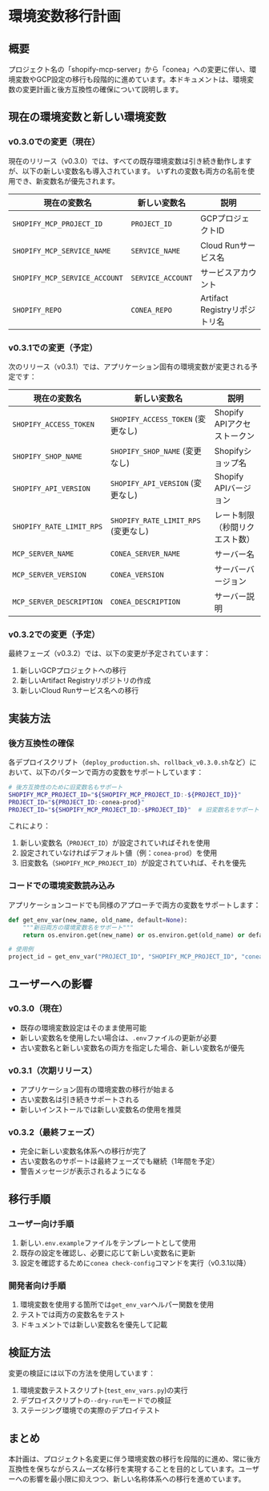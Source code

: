 # 環境変数移行計画

## 概要

プロジェクト名の「shopify-mcp-server」から「conea」への変更に伴い、環境変数やGCP設定の移行も段階的に進めています。本ドキュメントは、環境変数の変更計画と後方互換性の確保について説明します。

## 現在の環境変数と新しい環境変数

### v0.3.0での変更（現在）

現在のリリース（v0.3.0）では、すべての既存環境変数は引き続き動作しますが、以下の新しい変数名も導入されています。
いずれの変数も両方の名前を使用でき、新変数名が優先されます。

| 現在の変数名 | 新しい変数名 | 説明 |
|------------|-------------|------|
| `SHOPIFY_MCP_PROJECT_ID` | `PROJECT_ID` | GCPプロジェクトID |
| `SHOPIFY_MCP_SERVICE_NAME` | `SERVICE_NAME` | Cloud Runサービス名 |
| `SHOPIFY_MCP_SERVICE_ACCOUNT` | `SERVICE_ACCOUNT` | サービスアカウント |
| `SHOPIFY_REPO` | `CONEA_REPO` | Artifact Registryリポジトリ名 |

### v0.3.1での変更（予定）

次のリリース（v0.3.1）では、アプリケーション固有の環境変数が変更される予定です：

| 現在の変数名 | 新しい変数名 | 説明 |
|------------|-------------|------|
| `SHOPIFY_ACCESS_TOKEN` | `SHOPIFY_ACCESS_TOKEN` (変更なし) | Shopify APIアクセストークン |
| `SHOPIFY_SHOP_NAME` | `SHOPIFY_SHOP_NAME` (変更なし) | Shopifyショップ名 |
| `SHOPIFY_API_VERSION` | `SHOPIFY_API_VERSION` (変更なし) | Shopify APIバージョン |
| `SHOPIFY_RATE_LIMIT_RPS` | `SHOPIFY_RATE_LIMIT_RPS` (変更なし) | レート制限（秒間リクエスト数） |
| `MCP_SERVER_NAME` | `CONEA_SERVER_NAME` | サーバー名 |
| `MCP_SERVER_VERSION` | `CONEA_VERSION` | サーバーバージョン |
| `MCP_SERVER_DESCRIPTION` | `CONEA_DESCRIPTION` | サーバー説明 |

### v0.3.2での変更（予定）

最終フェーズ（v0.3.2）では、以下の変更が予定されています：

1. 新しいGCPプロジェクトへの移行
2. 新しいArtifact Registryリポジトリの作成
3. 新しいCloud Runサービス名への移行

## 実装方法

### 後方互換性の確保

各デプロイスクリプト（`deploy_production.sh`、`rollback_v0.3.0.sh`など）において、以下のパターンで両方の変数をサポートしています：

```bash
# 後方互換性のために旧変数名もサポート
SHOPIFY_MCP_PROJECT_ID="${SHOPIFY_MCP_PROJECT_ID:-${PROJECT_ID}}"
PROJECT_ID="${PROJECT_ID:-conea-prod}"
PROJECT_ID="${SHOPIFY_MCP_PROJECT_ID:-$PROJECT_ID}"  # 旧変数名をサポート
```

これにより：
1. 新しい変数名（`PROJECT_ID`）が設定されていればそれを使用
2. 設定されていなければデフォルト値（例：`conea-prod`）を使用
3. 旧変数名（`SHOPIFY_MCP_PROJECT_ID`）が設定されていれば、それを優先

### コードでの環境変数読み込み

アプリケーションコードでも同様のアプローチで両方の変数をサポートします：

```python
def get_env_var(new_name, old_name, default=None):
    """新旧両方の環境変数名をサポート"""
    return os.environ.get(new_name) or os.environ.get(old_name) or default

# 使用例
project_id = get_env_var("PROJECT_ID", "SHOPIFY_MCP_PROJECT_ID", "conea-prod")
```

## ユーザーへの影響

### v0.3.0（現在）

- 既存の環境変数設定はそのまま使用可能
- 新しい変数名を使用したい場合は、`.env`ファイルの更新が必要
- 古い変数名と新しい変数名の両方を指定した場合、新しい変数名が優先

### v0.3.1（次期リリース）

- アプリケーション固有の環境変数の移行が始まる
- 古い変数名は引き続きサポートされる
- 新しいインストールでは新しい変数名の使用を推奨

### v0.3.2（最終フェーズ）

- 完全に新しい変数名体系への移行が完了
- 古い変数名のサポートは最終フェーズでも継続（1年間を予定）
- 警告メッセージが表示されるようになる

## 移行手順

### ユーザー向け手順

1. 新しい`.env.example`ファイルをテンプレートとして使用
2. 既存の設定を確認し、必要に応じて新しい変数名に更新
3. 設定を確認するために`conea check-config`コマンドを実行（v0.3.1以降）

### 開発者向け手順

1. 環境変数を使用する箇所では`get_env_var`ヘルパー関数を使用
2. テストでは両方の変数名をテスト
3. ドキュメントでは新しい変数名を優先して記載

## 検証方法

変更の検証には以下の方法を使用しています：

1. 環境変数テストスクリプト(`test_env_vars.py`)の実行
2. デプロイスクリプトの`--dry-run`モードでの検証
3. ステージング環境での実際のデプロイテスト

## まとめ

本計画は、プロジェクト名変更に伴う環境変数の移行を段階的に進め、常に後方互換性を保ちながらスムーズな移行を実現することを目的としています。ユーザーへの影響を最小限に抑えつつ、新しい名称体系への移行を進めています。